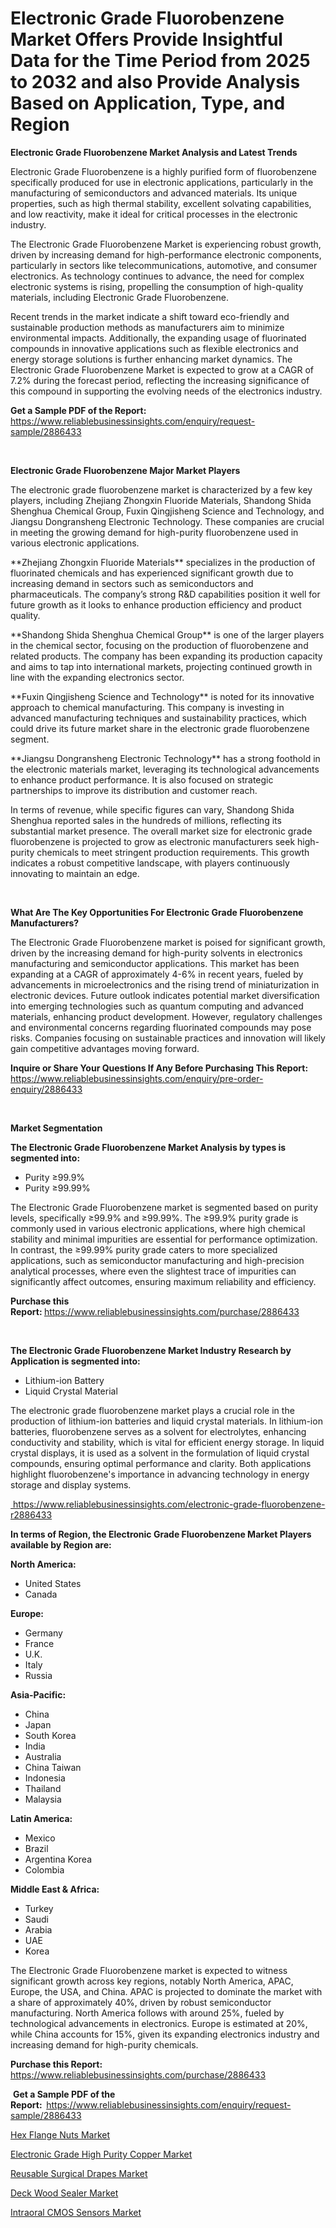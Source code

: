 <p><h1>Electronic Grade Fluorobenzene Market Offers Provide Insightful Data for the Time Period from 2025 to 2032 and also Provide Analysis Based on Application, Type, and Region</h1></p><p><strong>Electronic Grade Fluorobenzene Market Analysis and Latest Trends</strong></p>
<p><p>Electronic Grade Fluorobenzene is a highly purified form of fluorobenzene specifically produced for use in electronic applications, particularly in the manufacturing of semiconductors and advanced materials. Its unique properties, such as high thermal stability, excellent solvating capabilities, and low reactivity, make it ideal for critical processes in the electronic industry.</p><p>The Electronic Grade Fluorobenzene Market is experiencing robust growth, driven by increasing demand for high-performance electronic components, particularly in sectors like telecommunications, automotive, and consumer electronics. As technology continues to advance, the need for complex electronic systems is rising, propelling the consumption of high-quality materials, including Electronic Grade Fluorobenzene.</p><p>Recent trends in the market indicate a shift toward eco-friendly and sustainable production methods as manufacturers aim to minimize environmental impacts. Additionally, the expanding usage of fluorinated compounds in innovative applications such as flexible electronics and energy storage solutions is further enhancing market dynamics. The Electronic Grade Fluorobenzene Market is expected to grow at a CAGR of 7.2% during the forecast period, reflecting the increasing significance of this compound in supporting the evolving needs of the electronics industry.</p></p>
<p><strong>Get a Sample PDF of the Report:&nbsp;</strong> <a href="https://www.reliablebusinessinsights.com/enquiry/request-sample/2886433?utm_campaign=1121&utm_medium=2&utm_source=Github&utm_content=ia&utm_term=13032025&utm_id=electronic-grade-fluorobenzene">https://www.reliablebusinessinsights.com/enquiry/request-sample/2886433</a></p>
<p>&nbsp;</p>
<p><strong>Electronic Grade Fluorobenzene Major Market Players</strong></p>
<p><p>The electronic grade fluorobenzene market is characterized by a few key players, including Zhejiang Zhongxin Fluoride Materials, Shandong Shida Shenghua Chemical Group, Fuxin Qingjisheng Science and Technology, and Jiangsu Dongransheng Electronic Technology. These companies are crucial in meeting the growing demand for high-purity fluorobenzene used in various electronic applications.</p><p>**Zhejiang Zhongxin Fluoride Materials** specializes in the production of fluorinated chemicals and has experienced significant growth due to increasing demand in sectors such as semiconductors and pharmaceuticals. The company’s strong R&D capabilities position it well for future growth as it looks to enhance production efficiency and product quality. </p><p>**Shandong Shida Shenghua Chemical Group** is one of the larger players in the chemical sector, focusing on the production of fluorobenzene and related products. The company has been expanding its production capacity and aims to tap into international markets, projecting continued growth in line with the expanding electronics sector.</p><p>**Fuxin Qingjisheng Science and Technology** is noted for its innovative approach to chemical manufacturing. This company is investing in advanced manufacturing techniques and sustainability practices, which could drive its future market share in the electronic grade fluorobenzene segment.</p><p>**Jiangsu Dongransheng Electronic Technology** has a strong foothold in the electronic materials market, leveraging its technological advancements to enhance product performance. It is also focused on strategic partnerships to improve its distribution and customer reach.</p><p>In terms of revenue, while specific figures can vary, Shandong Shida Shenghua reported sales in the hundreds of millions, reflecting its substantial market presence. The overall market size for electronic grade fluorobenzene is projected to grow as electronic manufacturers seek high-purity chemicals to meet stringent production requirements. This growth indicates a robust competitive landscape, with players continuously innovating to maintain an edge.</p></p>
<p>&nbsp;</p>
<p><strong>What Are The Key Opportunities For Electronic Grade Fluorobenzene Manufacturers?</strong></p>
<p><p>The Electronic Grade Fluorobenzene market is poised for significant growth, driven by the increasing demand for high-purity solvents in electronics manufacturing and semiconductor applications. This market has been expanding at a CAGR of approximately 4-6% in recent years, fueled by advancements in microelectronics and the rising trend of miniaturization in electronic devices. Future outlook indicates potential market diversification into emerging technologies such as quantum computing and advanced materials, enhancing product development. However, regulatory challenges and environmental concerns regarding fluorinated compounds may pose risks. Companies focusing on sustainable practices and innovation will likely gain competitive advantages moving forward.</p></p>
<p><strong>Inquire or Share Your Questions If Any Before Purchasing This Report:</strong> <a href="https://www.reliablebusinessinsights.com/enquiry/pre-order-enquiry/2886433?utm_campaign=1121&utm_medium=2&utm_source=Github&utm_content=ia&utm_term=13032025&utm_id=electronic-grade-fluorobenzene">https://www.reliablebusinessinsights.com/enquiry/pre-order-enquiry/2886433</a></p>
<p>&nbsp;</p>
<p><strong>Market Segmentation</strong></p>
<p><strong>The Electronic Grade Fluorobenzene Market Analysis by types is segmented into:</strong></p>
<p><ul><li>Purity ≥99.9%</li><li>Purity ≥99.99%</li></ul></p>
<p><p>The Electronic Grade Fluorobenzene market is segmented based on purity levels, specifically ≥99.9% and ≥99.99%. The ≥99.9% purity grade is commonly used in various electronic applications, where high chemical stability and minimal impurities are essential for performance optimization. In contrast, the ≥99.99% purity grade caters to more specialized applications, such as semiconductor manufacturing and high-precision analytical processes, where even the slightest trace of impurities can significantly affect outcomes, ensuring maximum reliability and efficiency.</p></p>
<p><strong>Purchase this Report:&nbsp;</strong><a href="https://www.reliablebusinessinsights.com/purchase/2886433?utm_campaign=1121&utm_medium=2&utm_source=Github&utm_content=ia&utm_term=13032025&utm_id=electronic-grade-fluorobenzene">https://www.reliablebusinessinsights.com/purchase/2886433</a></p>
<p>&nbsp;</p>
<p><strong>The Electronic Grade Fluorobenzene Market Industry Research by Application is segmented into:</strong></p>
<p><ul><li>Lithium-ion Battery</li><li>Liquid Crystal Material</li></ul></p>
<p><p>The electronic grade fluorobenzene market plays a crucial role in the production of lithium-ion batteries and liquid crystal materials. In lithium-ion batteries, fluorobenzene serves as a solvent for electrolytes, enhancing conductivity and stability, which is vital for efficient energy storage. In liquid crystal displays, it is used as a solvent in the formulation of liquid crystal compounds, ensuring optimal performance and clarity. Both applications highlight fluorobenzene's importance in advancing technology in energy storage and display systems.</p></p>
<p><a href="https://www.reliablebusinessinsights.com/electronic-grade-fluorobenzene-r2886433?utm_campaign=1121&utm_medium=2&utm_source=Github&utm_content=ia&utm_term=13032025&utm_id=electronic-grade-fluorobenzene">&nbsp;https://www.reliablebusinessinsights.com/electronic-grade-fluorobenzene-r2886433</a></p>
<p><strong>In terms of Region, the Electronic Grade Fluorobenzene Market Players available by Region are:</strong></p>
<p>
    <p> <strong> North America: </strong>
        <ul>
            <li>United States</li>
            <li>Canada</li>
        </ul>
        </p> 
    <p> <strong> Europe: </strong>
        <ul>
            <li>Germany</li>
            <li>France</li>
            <li>U.K.</li>
            <li>Italy</li>
            <li>Russia</li>
        </ul>
        </p> 
    <p> <strong> Asia-Pacific: </strong>
        <ul>
            <li>China</li>
            <li>Japan</li>
            <li>South Korea</li>
            <li>India</li>
            <li>Australia</li>
            <li>China Taiwan</li>
            <li>Indonesia</li>
            <li>Thailand</li>
            <li>Malaysia</li>
        </ul>
        </p> 
    <p> <strong> Latin America: </strong>
        <ul>
            <li>Mexico</li>
            <li>Brazil</li>
            <li>Argentina Korea</li>
            <li>Colombia</li>
        </ul>
        </p> 
    <p> <strong> Middle East & Africa: </strong>
        <ul>
            <li>Turkey</li>
            <li>Saudi</li>
            <li>Arabia</li>
            <li>UAE</li>
            <li>Korea</li>
        </ul>
    </p>
    </p>
<p><p>The Electronic Grade Fluorobenzene market is expected to witness significant growth across key regions, notably North America, APAC, Europe, the USA, and China. APAC is projected to dominate the market with a share of approximately 40%, driven by robust semiconductor manufacturing. North America follows with around 25%, fueled by technological advancements in electronics. Europe is estimated at 20%, while China accounts for 15%, given its expanding electronics industry and increasing demand for high-purity chemicals.</p></p>
<p><strong>Purchase this Report: </strong><a href="https://www.reliablebusinessinsights.com/purchase/2886433?utm_campaign=1121&utm_medium=2&utm_source=Github&utm_content=ia&utm_term=13032025&utm_id=electronic-grade-fluorobenzene">https://www.reliablebusinessinsights.com/purchase/2886433</a></p>
<p>&nbsp;<strong>Get a Sample PDF of the Report:&nbsp;&nbsp;</strong><a href="https://www.reliablebusinessinsights.com/enquiry/request-sample/2886433?utm_campaign=1121&utm_medium=2&utm_source=Github&utm_content=ia&utm_term=13032025&utm_id=electronic-grade-fluorobenzene">https://www.reliablebusinessinsights.com/enquiry/request-sample/2886433</a></p>
<p><strong></strong></p>
<p><p><a href="https://github.com/avikalitesjj/Market-Research-Report-List-1/blob/main/hex-flange-nuts-market.md?utm_campaign=1121&utm_medium=2&utm_source=Github&utm_content=ia&utm_term=13032025&utm_id=electronic-grade-fluorobenzene">Hex Flange Nuts Market</a></p><p><a href="https://github.com/pomasifilo/Market-Research-Report-List-1/blob/main/electronic-grade-high-purity-copper-market.md?utm_campaign=1121&utm_medium=2&utm_source=Github&utm_content=ia&utm_term=13032025&utm_id=electronic-grade-fluorobenzene">Electronic Grade High Purity Copper Market</a></p><p><a href="https://github.com/amramcocosxa/Market-Research-Report-List-1/blob/main/reusable-surgical-drapes-market.md?utm_campaign=1121&utm_medium=2&utm_source=Github&utm_content=ia&utm_term=13032025&utm_id=electronic-grade-fluorobenzene">Reusable Surgical Drapes Market</a></p><p><a href="https://github.com/ceneabiruk11/Market-Research-Report-List-1/blob/main/deck-wood-sealer-market.md?utm_campaign=1121&utm_medium=2&utm_source=Github&utm_content=ia&utm_term=13032025&utm_id=electronic-grade-fluorobenzene">Deck Wood Sealer Market</a></p><p><a href="https://github.com/nkomdaumis16/Market-Research-Report-List-1/blob/main/intraoral-cmos-sensors-market.md?utm_campaign=1121&utm_medium=2&utm_source=Github&utm_content=ia&utm_term=13032025&utm_id=electronic-grade-fluorobenzene">Intraoral CMOS Sensors Market</a></p></p>